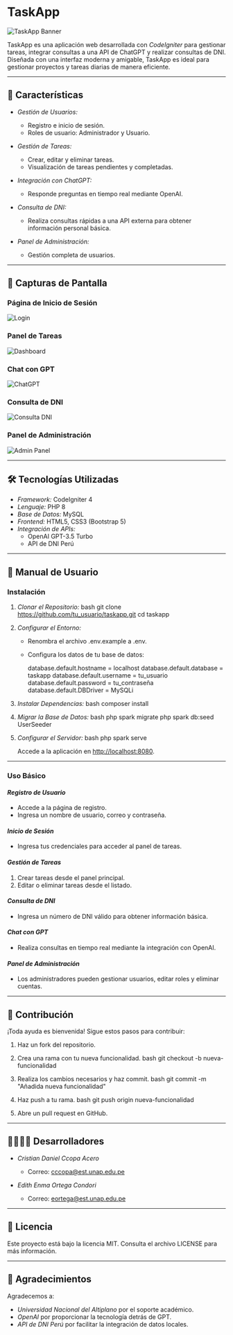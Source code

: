 # TaskApp

![TaskApp Banner](https://via.placeholder.com/1200x300.png?text=TaskApp+-+Organiza+tu+día+como+un+profesional!)

TaskApp es una aplicación web desarrollada con *CodeIgniter* para gestionar tareas, integrar consultas a una API de ChatGPT y realizar consultas de DNI. Diseñada con una interfaz moderna y amigable, TaskApp es ideal para gestionar proyectos y tareas diarias de manera eficiente.

---

## 🚀 Características

- *Gestión de Usuarios:*
  - Registro e inicio de sesión.
  - Roles de usuario: Administrador y Usuario.

- *Gestión de Tareas:*
  - Crear, editar y eliminar tareas.
  - Visualización de tareas pendientes y completadas.

- *Integración con ChatGPT:*
  - Responde preguntas en tiempo real mediante OpenAI.

- *Consulta de DNI:*
  - Realiza consultas rápidas a una API externa para obtener información personal básica.

- *Panel de Administración:*
  - Gestión completa de usuarios.

---

## 📸 Capturas de Pantalla

### Página de Inicio de Sesión
![Login](https://via.placeholder.com/1200x600.png?text=Pantalla+de+Inicio+de+Sesión)

### Panel de Tareas
![Dashboard](https://via.placeholder.com/1200x600.png?text=Panel+de+Tareas)

### Chat con GPT
![ChatGPT](https://via.placeholder.com/1200x600.png?text=Chat+con+GPT)

### Consulta de DNI
![Consulta DNI](https://via.placeholder.com/1200x600.png?text=Consulta+DNI)

### Panel de Administración
![Admin Panel](https://via.placeholder.com/1200x600.png?text=Panel+de+Administración)

---

## 🛠 Tecnologías Utilizadas

- *Framework:* CodeIgniter 4
- *Lenguaje:* PHP 8
- *Base de Datos:* MySQL
- *Frontend:* HTML5, CSS3 (Bootstrap 5)
- *Integración de APIs:*
  - OpenAI GPT-3.5 Turbo
  - API de DNI Perú

---

## 📖 Manual de Usuario

### Instalación

1. *Clonar el Repositorio:*
   bash
   git clone https://github.com/tu_usuario/taskapp.git
   cd taskapp
   

2. *Configurar el Entorno:*
   - Renombra el archivo .env.example a .env.
   - Configura los datos de tu base de datos:
     
     database.default.hostname = localhost
     database.default.database = taskapp
     database.default.username = tu_usuario
     database.default.password = tu_contraseña
     database.default.DBDriver = MySQLi
     

3. *Instalar Dependencias:*
   bash
   composer install
   

4. *Migrar la Base de Datos:*
   bash
   php spark migrate
   php spark db:seed UserSeeder
   

5. *Configurar el Servidor:*
   bash
   php spark serve
   

   Accede a la aplicación en [http://localhost:8080](http://localhost:8080).

---

### Uso Básico

#### *Registro de Usuario*
- Accede a la página de registro.
- Ingresa un nombre de usuario, correo y contraseña.

#### *Inicio de Sesión*
- Ingresa tus credenciales para acceder al panel de tareas.

#### *Gestión de Tareas*
1. Crear tareas desde el panel principal.
2. Editar o eliminar tareas desde el listado.

#### *Consulta de DNI*
- Ingresa un número de DNI válido para obtener información básica.

#### *Chat con GPT*
- Realiza consultas en tiempo real mediante la integración con OpenAI.

#### *Panel de Administración*
- Los administradores pueden gestionar usuarios, editar roles y eliminar cuentas.

---

## 🌟 Contribución

¡Toda ayuda es bienvenida! Sigue estos pasos para contribuir:

1. Haz un fork del repositorio.
2. Crea una rama con tu nueva funcionalidad.
   bash
   git checkout -b nueva-funcionalidad
   
3. Realiza los cambios necesarios y haz commit.
   bash
   git commit -m "Añadida nueva funcionalidad"
   
4. Haz push a tu rama.
   bash
   git push origin nueva-funcionalidad
   
5. Abre un pull request en GitHub.

---

## 👩‍💻👨‍💻 Desarrolladores

- *Cristian Daniel Ccopa Acero*
  - Correo: [cccopa@est.unap.edu.pe](mailto:cccopa@est.unap.edu.pe)

- *Edith Enma Ortega Condori*
  - Correo: [eortega@est.unap.edu.pe](mailto:eortega@est.unap.edu.pe)

---

## 📜 Licencia

Este proyecto está bajo la licencia MIT. Consulta el archivo LICENSE para más información.

---

## 🙌 Agradecimientos

Agradecemos a:
- *Universidad Nacional del Altiplano* por el soporte académico.
- *OpenAI* por proporcionar la tecnología detrás de GPT.
- *API de DNI Perú* por facilitar la integración de datos locales.
